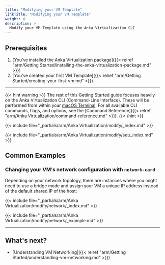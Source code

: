 ```yaml
---
title: "Modifying your VM Template"
linkTitle: "Modifying your VM Template"
weight: 4
description: >
  Modify your VM Template using the Anka Virtualization CLI
---
```


## Prerequisites

1. [You've installed the Anka Virtualization package]({{< relref "arm/Getting Started/installing-the-anka-virtualization-package.md" >}})
2. [You've created your first VM Template]({{< relref "arm/Getting Started/creating-your-first-vm.md" >}})

---

{{< hint warning >}}
The rest of this Getting Started guide focuses heavily on the Anka Virtualization CLI (Command-Line Interface). These will be performed from within your [macOS Terminal](https://support.apple.com/guide/terminal/welcome/mac). For all available CLI commands, flags, and options, see the [Command Reference]({{< relref "arm/Anka Virtualization/command-reference.md" >}}).
{{< /hint >}}

{{< include file="_partials/arm/Anka Virtualization/modify/_index.md" >}}

{{< include file="_partials/arm/Anka Virtualization/modify/set/_index.md" >}}

## Common Examples

### Changing your VM's network configuration with `network-card`

Depending on your network topology, there are instances where you might need to use a bridge mode and assign your VM a unique IP address instead of the default shared IP of the host:

{{< include file="_partials/arm/Anka Virtualization/modify/network/_index.md" >}}

{{< include file="_partials/arm/Anka Virtualization/modify/network/_example.md" >}}

---

## What's next?

- [Understanding VM Networking]({{< relref "arm/Getting Started/understanding-vm-networking.md" >}})
